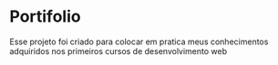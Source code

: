 # Portifolio

Esse projeto foi criado para colocar em pratica meus conhecimentos adquiridos nos primeiros cursos de desenvolvimento web

